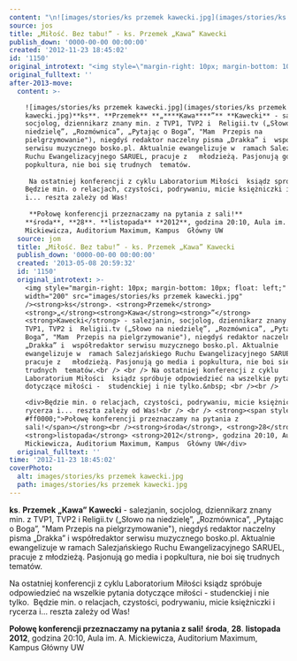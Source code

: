 ```yaml
---
content: "\n![images/stories/ks przemek kawecki.jpg](images/stories/ks przemek kawecki.jpg)**ks**. **Przemek** **„****Kawa****”** **Kawecki** - salezjanin, socjolog, dziennikarz znany min. z TVP1, TVP2 i  Religii.tv („Słowo na niedzielę”, „Rozmównica”, „Pytając o Boga”, \"Mam  Przepis na pielgrzymowanie\"), niegdyś redaktor naczelny pisma „Drakka” i  współredaktor serwisu muzycznego bosko.pl. Aktualnie ewangelizuje w  ramach Salezjańskiego Ruchu Ewangelizacyjnego SARUEL, pracuje z   młodzieżą. Pasjonują go media i popkultura, nie boi się trudnych  tematów.\n \n Na ostatniej konferencji z cyklu Laboratorium Miłości  ksiądz spróbuje odpowiedzieć na wszelkie pytania dotyczące miłości -  studenckiej i nie tylko.&nbsp; \nBędzie min. o relacjach, czystości, podrywaniu, micie księżniczki i rycerza i... reszta zależy od Was!\n \n **Połowę konferencji przeznaczamy na pytania z sali!**\n**środa**, **28**. **listopada** **2012**, godzina 20:10, Aula im. A. Mickiewicza, Auditorium Maximum, Kampus  Główny UW\n\n<!--CONTENT FROM OLD SERVER (jos before 2013): \n![images/stories/ks przemek kawecki.jpg](images/stories/ks przemek kawecki.jpg)**ks**. **Przemek** **„****Kawa****”** **Kawecki** - salezjanin, socjolog, dziennikarz znany min. z TVP1, TVP2 i  Religii.tv („Słowo na niedzielę”, „Rozmównica”, „Pytając o Boga”, \"Mam  Przepis na pielgrzymowanie\"), niegdyś redaktor naczelny pisma „Drakka” i  współredaktor serwisu muzycznego bosko.pl. Aktualnie ewangelizuje w  ramach Salezjańskiego Ruchu Ewangelizacyjnego SARUEL, pracuje z   młodzieżą. Pasjonują go media i popkultura, nie boi się trudnych  tematów.\n \n Na ostatniej konferencji z cyklu Laboratorium Miłości  ksiądz spróbuje odpowiedzieć na wszelkie pytania dotyczące miłości -  studenckiej i nie tylko.&nbsp; \n\n\r\nBędzie min. o relacjach, czystości, podrywaniu, micie księżniczki i rycerza i... reszta zależy od Was!\n \n **Połowę konferencji przeznaczamy na pytania z sali!**\n**środa**, **28**. **listopada** **2012**, godzina 20:10, Aula im. A. Mickiewicza, Auditorium Maximum, Kampus  Główny UW\n-->"
source: jos
title: „Miłość. Bez tabu!” - ks. Przemek „Kawa” Kawecki
publish_down: '0000-00-00 00:00:00'
created: '2012-11-23 18:45:02'
id: '1150'
original_introtext: "<img style=\"margin-right: 10px; margin-bottom: 10px; float: left;\" width=\"200\" src=\"images/stories/ks przemek kawecki.jpg\" /><strong>ks</strong>. <strong>Przemek</strong> <strong>„</strong><strong>Kawa</strong><strong>”</strong> <strong>Kawecki</strong> - salezjanin, socjolog, dziennikarz znany min. z TVP1, TVP2 i  Religii.tv („Słowo na niedzielę”, „Rozmównica”, „Pytając o Boga”, \"Mam  Przepis na pielgrzymowanie\"), niegdyś redaktor naczelny pisma „Drakka” i  współredaktor serwisu muzycznego bosko.pl. Aktualnie ewangelizuje w  ramach Salezjańskiego Ruchu Ewangelizacyjnego SARUEL, pracuje z   młodzieżą. Pasjonują go media i popkultura, nie boi się trudnych  tematów.<br /> <br /> Na ostatniej konferencji z cyklu Laboratorium Miłości  ksiądz spróbuje odpowiedzieć na wszelkie pytania dotyczące miłości -  studenckiej i nie tylko.&nbsp; <br /><br />\r\n<div>Będzie min. o relacjach, czystości, podrywaniu, micie księżniczki i rycerza i... reszta zależy od Was!<br /> <br /> <strong><span style=\"color: #ff0000;\">Połowę konferencji przeznaczamy na pytania z sali!</span></strong><br /><strong>środa</strong>, <strong>28</strong>. <strong>listopada</strong> <strong>2012</strong>, godzina 20:10, Aula im. A. Mickiewicza, Auditorium Maximum, Kampus  Główny UW</div>"
original_fulltext: ''
after-2013-move:
  content: >-

    ![images/stories/ks przemek kawecki.jpg](images/stories/ks przemek
    kawecki.jpg)**ks**. **Przemek** **„****Kawa****”** **Kawecki** - salezjanin,
    socjolog, dziennikarz znany min. z TVP1, TVP2 i  Religii.tv („Słowo na
    niedzielę”, „Rozmównica”, „Pytając o Boga”, "Mam  Przepis na
    pielgrzymowanie"), niegdyś redaktor naczelny pisma „Drakka” i  współredaktor
    serwisu muzycznego bosko.pl. Aktualnie ewangelizuje w  ramach Salezjańskiego
    Ruchu Ewangelizacyjnego SARUEL, pracuje z   młodzieżą. Pasjonują go media i
    popkultura, nie boi się trudnych  tematów.
     
     Na ostatniej konferencji z cyklu Laboratorium Miłości  ksiądz spróbuje odpowiedzieć na wszelkie pytania dotyczące miłości -  studenckiej i nie tylko.&nbsp; 
    Będzie min. o relacjach, czystości, podrywaniu, micie księżniczki i rycerza
    i... reszta zależy od Was!
     
     **Połowę konferencji przeznaczamy na pytania z sali!**
    **środa**, **28**. **listopada** **2012**, godzina 20:10, Aula im. A.
    Mickiewicza, Auditorium Maximum, Kampus  Główny UW
  source: jom
  title: „Miłość. Bez tabu!” - ks. Przemek „Kawa” Kawecki
  publish_down: '0000-00-00 00:00:00'
  created: '2013-05-08 20:59:32'
  id: '1150'
  original_introtext: >-
    <img style="margin-right: 10px; margin-bottom: 10px; float: left;"
    width="200" src="images/stories/ks przemek kawecki.jpg"
    /><strong>ks</strong>. <strong>Przemek</strong>
    <strong>„</strong><strong>Kawa</strong><strong>”</strong>
    <strong>Kawecki</strong> - salezjanin, socjolog, dziennikarz znany min. z
    TVP1, TVP2 i  Religii.tv („Słowo na niedzielę”, „Rozmównica”, „Pytając o
    Boga”, "Mam  Przepis na pielgrzymowanie"), niegdyś redaktor naczelny pisma
    „Drakka” i  współredaktor serwisu muzycznego bosko.pl. Aktualnie
    ewangelizuje w  ramach Salezjańskiego Ruchu Ewangelizacyjnego SARUEL,
    pracuje z   młodzieżą. Pasjonują go media i popkultura, nie boi się
    trudnych  tematów.<br /> <br /> Na ostatniej konferencji z cyklu
    Laboratorium Miłości  ksiądz spróbuje odpowiedzieć na wszelkie pytania
    dotyczące miłości -  studenckiej i nie tylko.&nbsp; <br /><br />

    <div>Będzie min. o relacjach, czystości, podrywaniu, micie księżniczki i
    rycerza i... reszta zależy od Was!<br /> <br /> <strong><span style="color:
    #ff0000;">Połowę konferencji przeznaczamy na pytania z
    sali!</span></strong><br /><strong>środa</strong>, <strong>28</strong>.
    <strong>listopada</strong> <strong>2012</strong>, godzina 20:10, Aula im. A.
    Mickiewicza, Auditorium Maximum, Kampus  Główny UW</div>
  original_fulltext: ''
time: '2012-11-23 18:45:02'
coverPhoto:
  alt: images/stories/ks przemek kawecki.jpg
  path: images/stories/ks przemek kawecki.jpg
---
```

**ks**. **Przemek** **„****Kawa****”** **Kawecki** - salezjanin, socjolog, dziennikarz znany min. z TVP1, TVP2 i  Religii.tv („Słowo na niedzielę”, „Rozmównica”, „Pytając o Boga”, "Mam  Przepis na pielgrzymowanie"), niegdyś redaktor naczelny pisma „Drakka” i  współredaktor serwisu muzycznego bosko.pl. Aktualnie ewangelizuje w  ramach Salezjańskiego Ruchu Ewangelizacyjnego SARUEL, pracuje z   młodzieżą. Pasjonują go media i popkultura, nie boi się trudnych  tematów.
 
 Na ostatniej konferencji z cyklu Laboratorium Miłości  ksiądz spróbuje odpowiedzieć na wszelkie pytania dotyczące miłości -  studenckiej i nie tylko.&nbsp; 
Będzie min. o relacjach, czystości, podrywaniu, micie księżniczki i rycerza i... reszta zależy od Was!
 
 **Połowę konferencji przeznaczamy na pytania z sali!**
**środa**, **28**. **listopada** **2012**, godzina 20:10, Aula im. A. Mickiewicza, Auditorium Maximum, Kampus  Główny UW

<!--CONTENT FROM OLD SERVER (jos before 2013): 
**ks**. **Przemek** **„****Kawa****”** **Kawecki** - salezjanin, socjolog, dziennikarz znany min. z TVP1, TVP2 i  Religii.tv („Słowo na niedzielę”, „Rozmównica”, „Pytając o Boga”, "Mam  Przepis na pielgrzymowanie"), niegdyś redaktor naczelny pisma „Drakka” i  współredaktor serwisu muzycznego bosko.pl. Aktualnie ewangelizuje w  ramach Salezjańskiego Ruchu Ewangelizacyjnego SARUEL, pracuje z   młodzieżą. Pasjonują go media i popkultura, nie boi się trudnych  tematów.
 
 Na ostatniej konferencji z cyklu Laboratorium Miłości  ksiądz spróbuje odpowiedzieć na wszelkie pytania dotyczące miłości -  studenckiej i nie tylko.&nbsp; 


Będzie min. o relacjach, czystości, podrywaniu, micie księżniczki i rycerza i... reszta zależy od Was!
 
 **Połowę konferencji przeznaczamy na pytania z sali!**
**środa**, **28**. **listopada** **2012**, godzina 20:10, Aula im. A. Mickiewicza, Auditorium Maximum, Kampus  Główny UW
-->

<!--{{json:{"created_date":"2012-11-23 18:45:02","publish_down":"0000-00-00 00:00:00","id":"1150"}}}-->